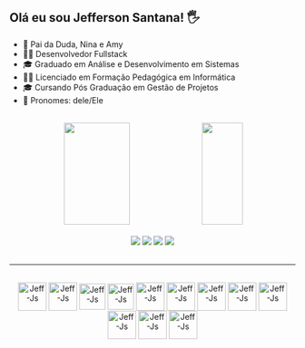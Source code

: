 ## Olá eu sou Jefferson Santana! 🖐

- 👧 Pai da Duda, Nina e Amy
- 👩‍💻 Desenvolvedor Fullstack 
- 🎓 Graduado em Análise e Desenvolvimento em Sistemas
- 👨‍🏫 Licenciado em Formação Pedagógica em Informática
- 🎓 Cursando Pós Graduação em Gestão de Projetos
- 🙂 Pronomes: dele/Ele
<br>

<div align="center">
 <img height="180em" width="48%" src="https://github-readme-stats.vercel.app/api?username=JeffersonSantanaHorbach&show_icons=true&theme=radical"/> 
 <img height="180em" width="38%" src="https://github-readme-stats.vercel.app/api/top-langs?username=JeffersonSantanaHorbach&layout=donut-vertical&langs_count=16&theme=radical"/> 
</div>
<br>

<div align="center">
 <a href="https://www.linkedin.com/in/jeffersoncsantana/" target="_blank"><img src="https://img.shields.io/badge/LinkedIn-0077B5?style=for-the-badge&logo=linkedin&logoColor=white target="_blank"></a> 
    <a href="https://discord.gg/https://discord.gg/ySysHWhUUw" target="_blank"><img src="https://img.shields.io/badge/Discord-7289DA?style=for-the-badge&logo=discord&logoColor=white" target="_blank"></a> 
    <a href="jefferson.s.horbach@gmail.com"><img src="https://img.shields.io/badge/Gmail-D14836?style=for-the-badge&logo=gmail&logoColor=white" target="_blank"></a>
    <a href ="https://api.whatsapp.com/send?phone=555547988809922"><img src="https://img.shields.io/badge/WhatsApp-25D366?style=for-the-badge&logo=whatsapp&logoColor=white" target="_blank"></a>
</div>  
<br>
<hr>

<div align="center"><br>
    <img align="center" alt="Jeff-Js" height="50" width="50" src="https://cdn.jsdelivr.net/gh/devicons/devicon/icons/html5/html5-original-wordmark.svg" />       
    <img align="center" alt="Jeff-Js" height="50" width="50" src="https://cdn.jsdelivr.net/gh/devicons/devicon/icons/css3/css3-original-wordmark.svg" />      
    <img align="center" alt="Jeff-Js" height="46" width="46" src="https://cdn.jsdelivr.net/gh/devicons/devicon/icons/javascript/javascript-original.svg"/>
    <img align="center" alt="Jeff-Js" height="46" width="46" src="https://cdn.jsdelivr.net/gh/devicons/devicon/icons/bootstrap/bootstrap-original.svg"/>
    <img align="center" alt="Jeff-Js" height="50" width="50" src="https://cdn.jsdelivr.net/gh/devicons/devicon/icons/angularjs/angularjs-original.svg" />              
    <img align="center" alt="Jeff-Js" height="50" width="50" src="https://cdn.jsdelivr.net/gh/devicons/devicon/icons/java/java-original.svg" />
    <img align="center" alt="Jeff-Js" height="50" width="50" src="https://cdn.jsdelivr.net/gh/devicons/devicon/icons/spring/spring-original-wordmark.svg" />
    <img align="center" alt="Jeff-Js" height="50" width="50" src="https://cdn.jsdelivr.net/gh/devicons/devicon/icons/mysql/mysql-original-wordmark.svg" />
    <img align="center" alt="Jeff-Js" height="50" width="50" src="https://cdn.jsdelivr.net/gh/devicons/devicon/icons/selenium/selenium-original.svg" />
    <img align="center" alt="Jeff-Js" height="50" width="50" src="https://cdn.jsdelivr.net/gh/devicons/devicon/icons/tomcat/tomcat-original.svg" />
    <img align="center" alt="Jeff-Js" height="50" width="50" src="https://cdn.jsdelivr.net/gh/devicons/devicon/icons/react/react-original.svg"/>
   <img align="center" alt="Jeff-Js" height="50" width="50" src="https://cdn.jsdelivr.net/gh/devicons/devicon/icons/vagrant/vagrant-original.svg"/>
      
</div>
